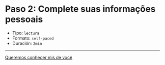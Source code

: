 # Paso 2: Complete suas informações pessoais

* Tipo: `lectura`
* Formato: `self-paced`
* Duración: `2min`

***

[Queremos conhecer mis de você](https://laboratoria.typeform.com/to/Bwxihx?uid=xxxxx&email=xxxxx&name=xxxxx&cohortid=xxxxx&courseid=xxxxx&unitid=xxxxx&partid=xxxxx)
